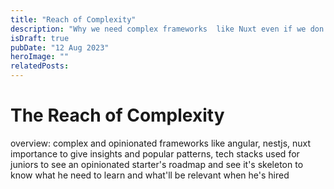 ```yaml
---
title: "Reach of Complexity"
description: "Why we need complex frameworks  like Nuxt even if we don't use them"
isDraft: true
pubDate: "12 Aug 2023"
heroImage: ""
relatedPosts:
---
```


# The Reach of Complexity

overview: complex and opinionated frameworks like angular, nestjs, nuxt importance to give insights and popular patterns, tech stacks used for juniors to see an opinionated starter's roadmap and see it's skeleton to know what he need to learn and what'll be relevant when he's hired
